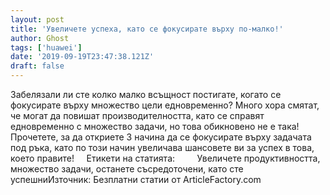 ```yaml
---
layout: post
title: 'Увеличете успеха, като се фокусирате върху по-малко!'
author: Ghost
tags: ['huawei']
date: '2019-09-19T23:47:38.121Z'
draft: false
---
```


Забелязали ли сте колко малко всъщност постигате, когато се фокусирате върху множество цели едновременно? Много хора смятат, че могат да повишат производителността, като се справят едновременно с множество задачи, но това обикновено не е така! Прочетете, за да откриете 3 начина да се фокусирате върху задачата под ръка, като по този начин увеличава шансовете ви за успех в това, което правите!     Етикети на статията:         Увеличете продуктивността, множество задачи, останете съсредоточени, като сте успешниИзточник: Безплатни статии от ArticleFactory.com
